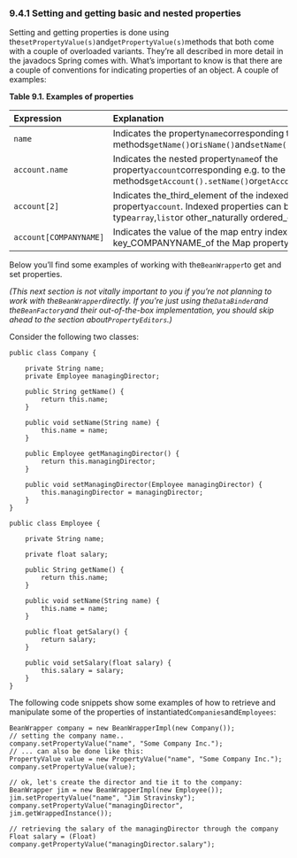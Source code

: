 ### 9.4.1 Setting and getting basic and nested properties

Setting and getting properties is done using the`setPropertyValue(s)`and`getPropertyValue(s)`methods that both come with a couple of overloaded variants. They’re all described in more detail in the javadocs Spring comes with. What’s important to know is that there are a couple of conventions for indicating properties of an object. A couple of examples:



**Table 9.1. Examples of properties**

| Expression | Explanation |
| :--- | :--- |
| `name` | Indicates the property`name`corresponding to the methods`getName()`or`isName()`and`setName(..)` |
| `account.name` | Indicates the nested property`name`of the property`account`corresponding e.g. to the methods`getAccount().setName()`or`getAccount().getName()` |
| `account[2]` | Indicates the_third_element of the indexed property`account`. Indexed properties can be of type`array`,`list`or other_naturally ordered_collection |
| `account[COMPANYNAME]` | Indicates the value of the map entry indexed by the key_COMPANYNAME_of the Map property`account` |

  


Below you’ll find some examples of working with the`BeanWrapper`to get and set properties.

_\(This next section is not vitally important to you if you’re not planning to work with the`BeanWrapper`directly. If you’re just using the`DataBinder`and the`BeanFactory`and their out-of-the-box implementation, you should skip ahead to the section about`PropertyEditors`.\)_

Consider the following two classes:

```
public class Company {

    private String name;
    private Employee managingDirector;

    public String getName() {
        return this.name;
    }

    public void setName(String name) {
        this.name = name;
    }

    public Employee getManagingDirector() {
        return this.managingDirector;
    }

    public void setManagingDirector(Employee managingDirector) {
        this.managingDirector = managingDirector;
    }
}
```

```
public class Employee {

    private String name;

    private float salary;

    public String getName() {
        return this.name;
    }

    public void setName(String name) {
        this.name = name;
    }

    public float getSalary() {
        return salary;
    }

    public void setSalary(float salary) {
        this.salary = salary;
    }
}
```

The following code snippets show some examples of how to retrieve and manipulate some of the properties of instantiated`Companies`and`Employees`:

```
BeanWrapper company = new BeanWrapperImpl(new Company());
// setting the company name..
company.setPropertyValue("name", "Some Company Inc.");
// ... can also be done like this:
PropertyValue value = new PropertyValue("name", "Some Company Inc.");
company.setPropertyValue(value);

// ok, let's create the director and tie it to the company:
BeanWrapper jim = new BeanWrapperImpl(new Employee());
jim.setPropertyValue("name", "Jim Stravinsky");
company.setPropertyValue("managingDirector", jim.getWrappedInstance());

// retrieving the salary of the managingDirector through the company
Float salary = (Float) company.getPropertyValue("managingDirector.salary");
```



